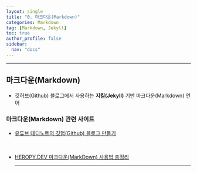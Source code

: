 ```yaml
---
layout: single
title: "0. 마크다운(Markdown)"
categories: Markdown
tag: [Markdown, Jekyll]
toc: true
author_profile: false
sidebar:
  nav: "docs"
---
```


<hr>

## 마크다운(Markdown)

* 깃허브(Github) 블로그에서 사용하는 **지킬(Jekyll)** 기반 마크다운(Markdown) 언어

### 마크다운(Markdown) 관련 사이트

* [유튜브 테디노트의 깃헙(Github) 블로그 만들기](https://www.youtube.com/watch?v=--MMmHbSH9k&list=PLIMb_GuNnFwfQBZQwD-vCZENL5YLDZekr)

<br>

* [HEROPY.DEV 마크다운(MarkDown) 사용법 총정리](https://www.heropy.dev/p/B74sNE)

  <hr>
